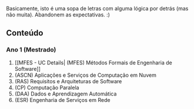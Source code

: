 Basicamente, isto é uma sopa de letras com alguma lógica por detrás (mas não muita). Abandonem as expectativas. :)

## Conteúdo
### Ano 1 (Mestrado)
1. [[MFES - UC Details| (MFES) Métodos Formais de Engenharia de Software]]
2. (ASCN) Aplicações e Serviços de Computação em Nuvem
3. (RAS) Requisitos e Arquiteturas de Software
4. (CP) Computação Paralela
5. (DAA) Dados e Aprendizagem Automática
6. (ESR) Engenharia de Serviços em Rede
